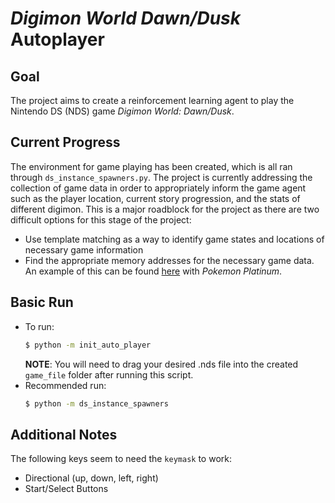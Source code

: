 # _Digimon World Dawn/Dusk_ Autoplayer

Goal
------------
The project aims to create a reinforcement learning agent to play the Nintendo DS (NDS) game _Digimon World: Dawn/Dusk_.

Current Progress
------------
The environment for game playing has been created, which is all ran through `ds_instance_spawners.py`. The project is currently addressing the collection of game data in order to appropriately inform the game agent such as the player location, current story progression, and the stats of different digimon. This is a major roadblock for the project as there are two difficult options for this stage of the project:
* Use template matching as a way to identify game states and locations of necessary game information
* Find the appropriate memory addresses for the necessary game data. An example of this can be found [here](https://projectpokemon.org/home/forums/topic/55238-structure-of-pok%C3%A9mon-in-ram-from-generation-4-games/) with _Pokemon Platinum_.

Basic Run
------------
* To run:
  ```bash
  $ python -m init_auto_player
  ```
  **NOTE**: You will need to drag your desired .nds file into the created `game_file` folder after running this script.
* Recommended run:
  ```bash
  $ python -m ds_instance_spawners
  ```


Additional Notes
------------
The following keys seem to need the `keymask` to work:
* Directional (up, down, left, right)
* Start/Select Buttons
